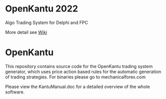 OpenKantu 2022
=========
Algo Trading System for Delphi and FPC

More detail see [Wiki](https://github.com/wintops/OpenKantu-2022/wiki)

OpenKantu
=========

This repository contains source code for the OpenKantu trading system generator, which uses price action based rules for the automatic generation of trading strategies. For binaries please go to mechanicalforex.com

Please view the KantuManual.doc for a detailed overview of the whole software.
